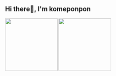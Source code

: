 ## Hi there👋, I'm komeponpon

<a href="https://github.com/komeponpon">
  <img align="left" height="170px" src="https://github-readme-stats.vercel.app/api?username=komeponpon&count_private=true&show_icons=true&theme=dracula" />
</a>
<a href="https://github.com/komeponpon">
  <img align="left" height="170px" src="https://github-readme-stats.vercel.app/api/top-langs/?username=komeponpon&layout=compact&theme=dracula" />
</a>
